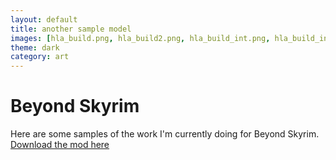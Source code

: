 ```yaml
---
layout: default
title: another sample model
images: [hla_build.png, hla_build2.png, hla_build_int.png, hla_build_int2.png, lp_ashpit.PNG, hla_doorframe.png, hla_tile1.png, hla_tile2.png]
theme: dark
category: art
---
```


# Beyond Skyrim

Here are some samples of the work I'm currently doing for Beyond Skyrim. [Download the mod here](http://www.nexusmods.com/skyrim/mods/84946)
